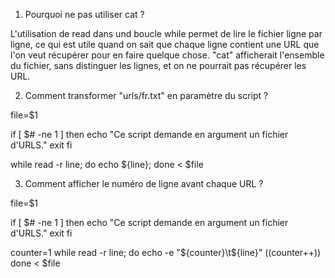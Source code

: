 1. Pourquoi ne pas utiliser cat ?

L'utilisation de read dans und boucle while permet de lire le fichier ligne par ligne, ce qui est utile quand on sait que chaque ligne 
contient une URL que l'on veut récupérer pour en faire quelque chose. "cat" afficherait l'ensemble du fichier, sans distinguer les 
lignes, et on ne pourrait pas récupérer les URL.



2. Comment transformer "urls/fr.txt" en paramètre du script ?

file=$1

if [ $# -ne 1 ]
then
	echo "Ce script demande en argument un fichier d'URLS."
	exit
fi

while read -r line;
do
	echo ${line};
done < $file




3. Comment afficher le numéro de ligne avant chaque URL ?

file=$1

if [ $# -ne 1 ]
then
	echo "Ce script demande en argument un fichier d'URLS."
	exit
fi

counter=1
while read -r line;
do
	echo -e "${counter}\t${line}"
	((counter++))
done < $file

